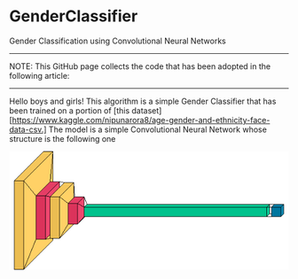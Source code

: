 # GenderClassifier
Gender Classification using Convolutional Neural Networks
*** 
NOTE: This GitHub page collects the code that has been adopted in the following article: 
*** 
Hello boys and girls! 
This algorithm is a simple Gender Classifier that has been trained on a portion of [this dataset][https://www.kaggle.com/nipunarora8/age-gender-and-ethnicity-face-data-csv.]
The model is a simple Convolutional Neural Network whose structure is the following one

![Screenshot](GenderClassifier.png)


